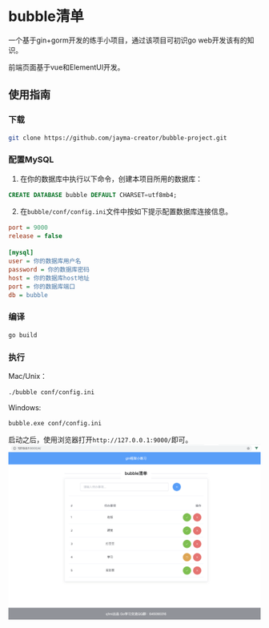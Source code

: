 # bubble清单

一个基于gin+gorm开发的练手小项目，通过该项目可初识go web开发该有的知识。

前端页面基于vue和ElementUI开发。

## 使用指南
### 下载
```bash
git clone https://github.com/jayma-creator/bubble-project.git
```
### 配置MySQL
1. 在你的数据库中执行以下命令，创建本项目所用的数据库：
```sql
CREATE DATABASE bubble DEFAULT CHARSET=utf8mb4;
```
2. 在`bubble/conf/config.ini`文件中按如下提示配置数据库连接信息。

```ini
port = 9000
release = false

[mysql]
user = 你的数据库用户名
password = 你的数据库密码
host = 你的数据库host地址
port = 你的数据库端口
db = bubble
```

### 编译
```bash
go build
```

### 执行

Mac/Unix：
```bash
./bubble conf/config.ini
```
Windows:
```bash
bubble.exe conf/config.ini
```

启动之后，使用浏览器打开`http://127.0.0.1:9000/`即可。
![example.png](example.png)
